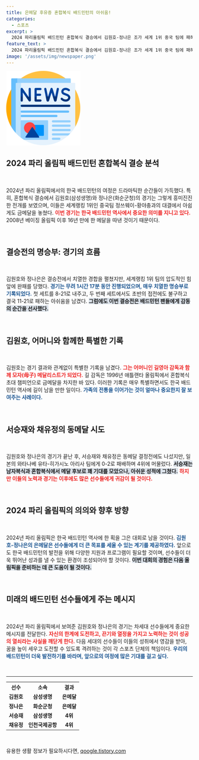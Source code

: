 ```yaml
---
title: 은메달 후유증 혼합복식 배드민턴의 아쉬움!
categories:
  - 스포츠
excerpt: >
  2024 파리올림픽 배드민턴 혼합복식 결승에서 김원호-정나은 조가 세계 1위 중국 팀에 패하며 은메달을 차지했습니다. 모자 메달리스트로 남은 김원호의 투혼이 빛났던 명승부의 전말을 공개합니다!
feature_text: >
  2024 파리올림픽 배드민턴 혼합복식 결승에서 김원호-정나은 조가 세계 1위 중국 팀에 패하며 은메달을 차지했습니다. 모자 메달리스트로 남은 김원호의 투혼이 빛났던 명승부의 전말을 공개합니다!
image: '/assets/img/newspaper.png'
---
```


<p><img src="/assets/img/newspaper.png" alt="kimp 속보" /></p>

<h2 data-ke-size="size26">2024 파리 올림픽 배드민턴 혼합복식 결승 분석</h2>

<p data-ke-size="size16">&nbsp;</p>

<p>2024년 파리 올림픽에서의 한국 배드민턴의 여정은 드라마틱한 순간들이 가득했다. 특히, 혼합복식 결승에서 김원호(삼성생명)와 정나은(화순군청)의 경기는 그렇게 흥미진진한 전개를 보였으며, 이들은 세계랭킹 1위인 중국팀 정쓰웨이-황야충과의 대결에서 아쉽게도 금메달을 놓쳤다. <b><span style="color: #ee2323;">이번 경기는 한국 배드민턴 역사에서 중요한 의미를 지니고 있다.</span></b> 2008년 베이징 올림픽 이후 16년 만에 한 메달을 따낸 것이기 때문이다. </p>

<p data-ke-size="size16">&nbsp;</p>

<h2 data-ke-size="size26">결승전의 명승부: 경기의 흐름</h2>

<p data-ke-size="size16">&nbsp;</p>

<p>김원호와 정나은은 결승전에서 치열한 경합을 펼쳤지만, 세계랭킹 1위 팀의 압도적인 힘 앞에 완패를 당했다. <b><span style="color: #1a5490;">경기는 무려 1시간 17분 동안 진행되었으며, 매우 치열한 명승부로 기록되었다.</span></b> 첫 세트를 8-21로 내주고, 두 번째 세트에서도 초반의 접전에도 불구하고 결국 11-21로 패하는 아쉬움을 남겼다. <b><span style="background-color: #21538527;">그럼에도 이번 결승전은 배드민턴 팬들에게 감동의 순간을 선사했다.</span></b></p>

<p data-ke-size="size16">&nbsp;</p>

<h2 data-ke-size="size26">김원호, 어머니와 함께한 특별한 기록</h2>

<p data-ke-size="size16">&nbsp;</p>

<p>김원호는 경기 결과와 관계없이 특별한 기록을 남겼다. <b><span style="color: #ee2323;">그는 어머니인 길영아 감독과 함께 모자(母子) 메달리스트가 되었다.</span></b> 길 감독은 1996년 애틀랜타 올림픽에서 혼합복식 초대 챔피언으로 금메달을 차지한 바 있다. 이러한 기록은 매우 특별하면서도 한국 배드민턴 역사에 길이 남을 만한 일이다. <b><span style="color: #1a5490;">가족의 전통을 이어가는 것이 얼마나 중요한지 잘 보여주는 사례이다.</span></b></p>

<p data-ke-size="size16">&nbsp;</p>

<h2 data-ke-size="size26">서승재와 채유정의 동메달 시도</h2>

<p data-ke-size="size16">&nbsp;</p>

<p>김원호와 정나은의 경기가 끝난 후, 서승재와 채유정은 동메달 결정전에도 나섰지만, 일본의 와타나베 유타-히가시노 아리사 팀에게 0-2로 패배하며 4위에 머물렀다. <b><span style="background-color: #21538527;">서승재는 남자복식과 혼합복식에서 메달 후보로 꽤 기대를 모았으나, 아쉬운 성적에 그쳤다.</span></b> <b><span style="color: #ee2323;">하지만 이들의 노력과 경기는 이후에도 많은 선수들에게 귀감이 될 것이다.</span></b></p>

<p data-ke-size="size16">&nbsp;</p>

<h2 data-ke-size="size26">2024 파리 올림픽의 의의와 향후 방향</h2>

<p data-ke-size="size16">&nbsp;</p>

<p>2024년 파리 올림픽은 한국 배드민턴 역사에 한 획을 그은 대회로 남을 것이다. <b><span style="color: #1a5490;">김원호-정나은의 은메달은 선수들에게 더 큰 목표를 세울 수 있는 계기를 제공하였다.</span></b> 앞으로도 한국 배드민턴의 발전을 위해 다양한 지원과 프로그램이 필요할 것이며, 선수들이 더욱 뛰어난 성과를 낼 수 있는 환경이 조성되어야 할 것이다. <b><span style="background-color: #21538527;">이번 대회의 경험은 다음 올림픽을 준비하는 데 큰 도움이 될 것이다.</span></b></p>

<p data-ke-size="size16">&nbsp;</p>

<h2 data-ke-size="size26">미래의 배드민턴 선수들에게 주는 메시지</h2>

<p data-ke-size="size16">&nbsp;</p>

<p>2024년 파리 올림픽에서 보여준 김원호와 정나은의 경기는 차세대 선수들에게 중요한 메시지를 전달한다. <b><span style="color: #ee2323;">자신의 한계에 도전하고, 끈기와 열정을 가지고 노력하는 것이 성공의 열쇠라는 사실을 깨닫게 한다.</span></b> 다음 세대의 선수들이 이들의 성취에서 영감을 받아, 꿈을 높이 세우고 도전할 수 있도록 격려하는 것이 각 스포츠 단체의 책임이다. <b><span style="color: #1a5490;">우리의 배드민턴이 더욱 발전하기를 바라며, 앞으로의 여정에 많은 기대를 걸고 싶다.</span></b></p>

<p data-ke-size="size16">&nbsp;</p>

<hr>

<table style="width: 100%;">
  <tr>
    <th style="text-align: center;">선수</th>
    <th style="text-align: center;">소속</th>
    <th style="text-align: center;">결과</th>
  </tr>
  <tr>
    <td style="text-align: center; height: 17px;"><b>김원호</b></td>
    <td style="text-align: center; height: 17px;"><b>삼성생명</b></td>
    <td style="text-align: center; height: 17px;"><b>은메달</b></td>
  </tr>
  <tr>
    <td style="text-align: center; height: 17px;"><b>정나은</b></td>
    <td style="text-align: center; height: 17px;"><b>화순군청</b></td>
    <td style="text-align: center; height: 17px;"><b>은메달</b></td>
  </tr>
  <tr>
    <td style="text-align: center; height: 17px;"><b>서승재</b></td>
    <td style="text-align: center; height: 17px;"><b>삼성생명</b></td>
    <td style="text-align: center; height: 17px;"><b>4위</b></td>
  </tr>
  <tr>
    <td style="text-align: center; height: 17px;"><b>채유정</b></td>
    <td style="text-align: center; height: 17px;"><b>인천국제공항</b></td>
    <td style="text-align: center; height: 17px;"><b>4위</b></td>
  </tr>
</table>

<p data-ke-size="size16">&nbsp;</p>
유용한 생활 정보가 필요하시다면, <a href="https://qoogle.tistory.com" rel="dofollow">qoogle.tistory.com</a>


